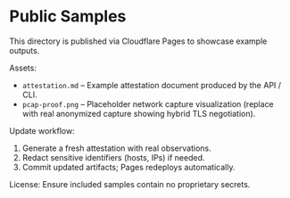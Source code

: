 # Public Samples

This directory is published via Cloudflare Pages to showcase example outputs.

Assets:
- `attestation.md` – Example attestation document produced by the API / CLI.
- `pcap-proof.png` – Placeholder network capture visualization (replace with real anonymized capture showing hybrid TLS negotiation).

Update workflow:
1. Generate a fresh attestation with real observations.
2. Redact sensitive identifiers (hosts, IPs) if needed.
3. Commit updated artifacts; Pages redeploys automatically.

License: Ensure included samples contain no proprietary secrets.